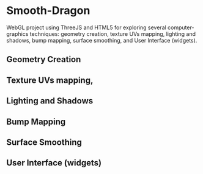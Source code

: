 # Smooth-Dragon
WebGL project using ThreeJS and HTML5 for exploring several computer-graphics techniques: geometry creation, texture UVs mapping, lighting and shadows, bump mapping, surface smoothing, and User Interface (widgets).

## Geometry Creation

## Texture UVs mapping, 

## Lighting and Shadows

## Bump Mapping

## Surface Smoothing

## User Interface (widgets)
